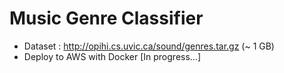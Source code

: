 # Music Genre Classifier

- Dataset : http://opihi.cs.uvic.ca/sound/genres.tar.gz (~ 1 GB)
- Deploy to AWS with Docker [In progress...]
